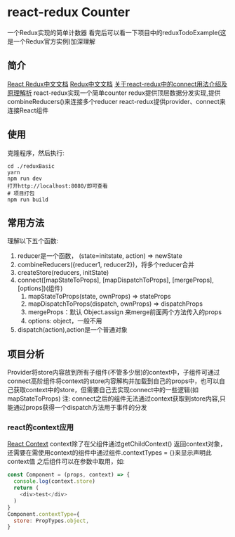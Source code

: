# react-redux Counter
一个Redux实现的简单计数器
看完后可以看一下项目中的reduxTodoExample(这是一个Redux官方实例)加深理解

## 简介
[React Redux中文文档](http://cn.redux.js.org/docs/react-redux/index.html)
[Redux中文文档](http://cn.redux.js.org/index.html)
[关于react-redux中的connect用法介绍及原理解析](http://www.jianshu.com/p/9873d4ccb891)
react-redux实现一个简单counter
redux提供顶层数据分发实现,提供combineReducers()来连接多个reducer
react-redux提供provider、connect来连接React组件

## 使用
克隆程序，然后执行:
```
cd ./reduxBasic 
yarn
npm run dev
打开http://localhost:8080/即可查看
# 项目打包
npm run build
```

## 常用方法
理解以下五个函数:
1. reducer是一个函数， (state=initstate, action) => newState
2. combineReducers({reducer1, reducer2})，将多个reducer合并
3. createStore(reducers, initState)
4. connect([mapStateToProps], [mapDispatchToProps], [mergeProps],[options])(组件)
    1. mapStateToProps(state, ownProps) => stateProps
    2. mapDispatchToProps(dispatch, ownProps) => dispatchProps
    3. mergeProps：默认 Object.assign 来merge前面两个方法传入的props
    4. options: object，一般不用
5. dispatch(action),action是一个普通对象


## 项目分析
Provider将store内容放到所有子组件(不管多少层)的context中，子组件可通过connect高阶组件将context的store内容解构并加载到自己的props中，也可以自己获取context中的store，但需要自己去实现connect中的一些逻辑(如mapStateToProps)
注: connect之后的组件无法通过context获取到store内容,只能通过props获得一个dispatch方法用于事件的分发
### react的context应用
[React Context](https://reactjs.org/docs/context.html)
context除了在父组件通过getChildContext() 返回context对象，还需要在需使用context的组件中通过组件.contextTypes = {}来显示声明此context值
之后组件可以在参数中取用，如:
```javascript
const Component = (props, context) => {
  console.log(context.store)
  return (
    <div>test</div>
  )
}
Component.contextType={
  store: PropTypes.object,
}
```
